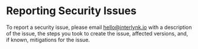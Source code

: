 # Reporting Security Issues

To report a security issue, please email
[hello@interlynk.io](mailto:hello@interlynk.io)
with a description of the issue, the steps you took to create the issue,
affected versions, and, if known, mitigations for the issue.
